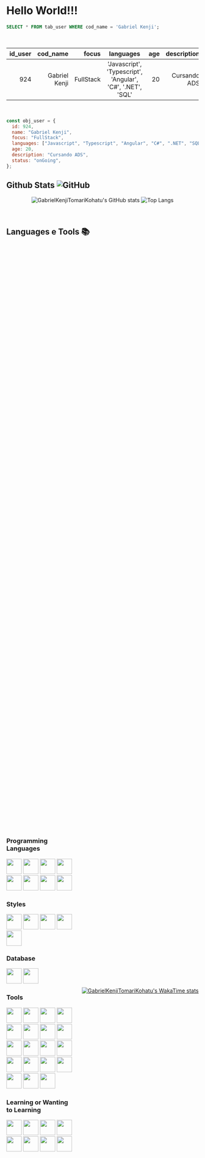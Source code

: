 # Hello World!!!

```SQL
SELECT * FROM tab_user WHERE cod_name = 'Gabriel Kenji';
```

<br>

| id_user |      cod_name |     focus |                         languages                          | age |  description |  status |
| ------: | ------------: | --------: | :--------------------------------------------------------: | --: | -----------: | ------: |
|     924 | Gabriel Kenji | FullStack | 'Javascript', 'Typescript', 'Angular', 'C#', '.NET', 'SQL' |  20 | Cursando ADS | onGoing |

<br>

```javascript
const obj_user = {
  id: 924,
  name: "Gabriel Kenji",
  focus: "FullStack",
  languages: ["Javascript", "Typescript", "Angular", "C#", ".NET", "SQL"],
  age: 20,
  description: "Cursando ADS",
  status: "onGoing",
};
```

## Github Stats ![GitHub](https://img.shields.io/badge/GitHub-100000?style=for-the-badge&logo=github&logoColor=white)

<div align="center" style="display: inline_block; justify-content:center">

![GabrielKenjiTomariKohatu's GitHub stats](https://github-readme-stats.vercel.app/api?username=GabrielKenjiTomariKohatu&show_icons=true&theme=dark&include_all_commits=true) ![Top Langs](https://github-readme-stats.vercel.app/api/top-langs/?username=GabrielKenjiTomariKohatu&hide_progress=false&layout=compact&theme=dark)

</div>
<br>

## Languages e Tools 📚

<div style="display: flex; justify-content: space-between; align-items: center; height: 100%;">
    <div style="flex-grow: 1;">

### Programming Languages

<img Height="40px" src="https://cdn.jsdelivr.net/gh/devicons/devicon@latest/icons/javascript/javascript-original.svg" />
<img Height="40px" src="https://cdn.jsdelivr.net/gh/devicons/devicon@latest/icons/typescript/typescript-original.svg" />
<img height="40px" src="https://cdn.jsdelivr.net/gh/devicons/devicon@latest/icons/angularjs/angularjs-original.svg" />
<img Height="40px" src="https://cdn.jsdelivr.net/gh/devicons/devicon@latest/icons/react/react-original.svg" />
<img height="40px" src="https://cdn.jsdelivr.net/gh/devicons/devicon@latest/icons/csharp/csharp-original.svg" />
<img height="40px" src="https://cdn.jsdelivr.net/gh/devicons/devicon@latest/icons/dotnetcore/dotnetcore-original.svg" />
<img Height="40px" src="https://cdn.jsdelivr.net/gh/devicons/devicon@latest/icons/java/java-original.svg" />
<img Height="40px" src="https://cdn.jsdelivr.net/gh/devicons/devicon@latest/icons/spring/spring-original.svg" />

### Styles

<img Height="40px" src="https://cdn.jsdelivr.net/gh/devicons/devicon@latest/icons/tailwindcss/tailwindcss-original.svg" />
<img height="40px"  src="https://cdn.jsdelivr.net/gh/devicons/devicon@latest/icons/bootstrap/bootstrap-original.svg" />
<img height="40px" src="https://cdn.jsdelivr.net/gh/devicons/devicon@latest/icons/bulma/bulma-plain.svg" />
<img height="40px" src="https://cdn.jsdelivr.net/gh/devicons/devicon@latest/icons/angularmaterial/angularmaterial-original.svg" />
<img height="40px" src="https://cdn.jsdelivr.net/gh/devicons/devicon@latest/icons/materialui/materialui-original.svg" />

### Database

<img Height="40px" src="https://cdn.jsdelivr.net/gh/devicons/devicon@latest/icons/sqldeveloper/sqldeveloper-original.svg" />
<img Height="40px" src="https://cdn.jsdelivr.net/gh/devicons/devicon@latest/icons/mysql/mysql-original.svg" />

### Tools

<img Height="40px" src="https://cdn.jsdelivr.net/gh/devicons/devicon@latest/icons/vscode/vscode-original.svg" />
<img height="40px" src="https://cdn.jsdelivr.net/gh/devicons/devicon@latest/icons/visualstudio/visualstudio-original.svg" />
<img height="40px" src="https://cdn.jsdelivr.net/gh/devicons/devicon@latest/icons/intellij/intellij-original.svg" />
<img height="40px" src="https://cdn.jsdelivr.net/gh/devicons/devicon@latest/icons/swagger/swagger-original.svg" />
<img height="40px" src="https://cdn.jsdelivr.net/gh/devicons/devicon@latest/icons/postman/postman-original.svg" />
<img height="40px" src="https://cdn.jsdelivr.net/gh/devicons/devicon@latest/icons/insomnia/insomnia-original.svg" />
<img height="40px" src="https://cdn.jsdelivr.net/gh/devicons/devicon@latest/icons/notion/notion-original.svg" />
<img height="40px" src="https://cdn.jsdelivr.net/gh/devicons/devicon@latest/icons/vitejs/vitejs-original.svg" />
<img Height="40px" src="https://cdn.jsdelivr.net/gh/devicons/devicon@latest/icons/npm/npm-original-wordmark.svg" />
<img height="40px" Height="40px" src="https://cdn.jsdelivr.net/gh/devicons/devicon@latest/icons/git/git-original.svg" />
<img height="40px" height="40px" src="https://cdn.jsdelivr.net/gh/devicons/devicon@latest/icons/docker/docker-plain-wordmark.svg" />
<img height="40px" Height="40px" src="https://cdn.jsdelivr.net/gh/devicons/devicon@latest/icons/kubernetes/kubernetes-original.svg" />
<img height="40px" src="https://cdn.jsdelivr.net/gh/devicons/devicon@latest/icons/markdown/markdown-original.svg" />
<img height="40px" src="https://cdn.jsdelivr.net/gh/devicons/devicon@latest/icons/gimp/gimp-original.svg" />
<img height="40px" src="https://cdn.jsdelivr.net/gh/devicons/devicon@latest/icons/figma/figma-original.svg" />
<img height="40px" src="https://cdn.jsdelivr.net/gh/devicons/devicon@latest/icons/bash/bash-original.svg" />
<img height="40px" src="https://cdn.jsdelivr.net/gh/devicons/devicon@latest/icons/androidstudio/androidstudio-original.svg" />
<img height="40px" src="https://cdn.jsdelivr.net/gh/devicons/devicon@latest/icons/yarn/yarn-original.svg" />
<img height="40px" src="https://cdn.jsdelivr.net/gh/devicons/devicon@latest/icons/powershell/powershell-original.svg" />

### Learning or Wanting to Learning

<img Height="40px" src="https://cdn.jsdelivr.net/gh/devicons/devicon@latest/icons/kotlin/kotlin-original.svg" />
<!-- <img Height="40px" src="https://cdn.jsdelivr.net/gh/devicons/devicon@latest/icons/nodejs/nodejs-original-wordmark.svg" />
<img style="background-color: white; padding: 2px;" Height="40px" src="https://cdn.jsdelivr.net/gh/devicons/devicon@latest/icons/express/express-original.svg" /> -->
<!-- <img height="40px" src="https://cdn.jsdelivr.net/gh/devicons/devicon@latest/icons/vuejs/vuejs-original.svg" /> -->
<!-- <img height="40px" src="https://cdn.jsdelivr.net/gh/devicons/devicon@latest/icons/nestjs/nestjs-original.svg" /> -->
<!-- <img height="40px" src="https://cdn.jsdelivr.net/gh/devicons/devicon@latest/icons/nextjs/nextjs-original.svg" /> -->
<!-- <img height="40px" src="https://cdn.jsdelivr.net/gh/devicons/devicon@latest/icons/nuxtjs/nuxtjs-original.svg" /> -->
<!-- <img height="40px" src="https://cdn.jsdelivr.net/gh/devicons/devicon@latest/icons/nginx/nginx-original.svg" /> -->
<img height="40px" src="https://cdn.jsdelivr.net/gh/devicons/devicon@latest/icons/mongodb/mongodb-original.svg" />
<!-- <img height="40px" src="https://cdn.jsdelivr.net/gh/devicons/devicon@latest/icons/junit/junit-original.svg" />
<img height="40px" src="https://cdn.jsdelivr.net/gh/devicons/devicon@latest/icons/jenkins/jenkins-original.svg" /> -->
<img height="40px" src="https://cdn.jsdelivr.net/gh/devicons/devicon@latest/icons/jasmine/jasmine-original.svg" />
<img height="40px" src="https://cdn.jsdelivr.net/gh/devicons/devicon@latest/icons/graphql/graphql-plain.svg" />
<img height="40px" src="https://cdn.jsdelivr.net/gh/devicons/devicon@latest/icons/flutter/flutter-original.svg" />
<!-- <img height="40px" src="https://cdn.jsdelivr.net/gh/devicons/devicon@latest/icons/django/django-plain.svg" />
<img height="40px" src="https://cdn.jsdelivr.net/gh/devicons/devicon@latest/icons/coffeescript/coffeescript-original.svg" /> -->
<!-- <img height="40px" src="https://cdn.jsdelivr.net/gh/devicons/devicon@latest/icons/blazor/blazor-original.svg" /> -->
<!-- <img height="40px" src="https://cdn.jsdelivr.net/gh/devicons/devicon@latest/icons/alpinejs/alpinejs-original.svg" />  -->
<!-- <img height="40px" src="https://cdn.jsdelivr.net/gh/devicons/devicon@latest/icons/adonisjs/adonisjs-original.svg" /> -->
<!-- <img height="40px" src="https://cdn.jsdelivr.net/gh/devicons/devicon@latest/icons/vuetify/vuetify-original.svg" />
<img height="40px" src="https://cdn.jsdelivr.net/gh/devicons/devicon@latest/icons/svelte/svelte-original.svg" /> -->
<img height="40px" src="https://cdn.jsdelivr.net/gh/devicons/devicon@latest/icons/stylus/stylus-original.svg" />
<img height="40px" src="https://cdn.jsdelivr.net/gh/devicons/devicon@latest/icons/sass/sass-original.svg" />
<img height="40px" src="https://cdn.jsdelivr.net/gh/devicons/devicon@latest/icons/jetpackcompose/jetpackcompose-original.svg" />
<!-- <img height="40px" src="https://cdn.jsdelivr.net/gh/devicons/devicon@latest/icons/krakenjs/krakenjs-original.svg" /> -->
<!-- <img height="40px" src="https://cdn.jsdelivr.net/gh/devicons/devicon@latest/icons/rust/rust-original.svg" />
<img height="40px" src="https://cdn.jsdelivr.net/gh/devicons/devicon@latest/icons/ruby/ruby-original.svg" /> -->
<!-- <img height="40px" src="https://cdn.jsdelivr.net/gh/devicons/devicon@latest/icons/redux/redux-original.svg" />
<img height="40px" src="https://cdn.jsdelivr.net/gh/devicons/devicon@latest/icons/r/r-original.svg" /> -->
<!-- <img height="40px" src="https://cdn.jsdelivr.net/gh/devicons/devicon@latest/icons/python/python-original.svg" /> -->
<!-- <img height="40px" src="https://cdn.jsdelivr.net/gh/devicons/devicon@latest/icons/postcss/postcss-original.svg" /> -->
    </div>
    <div style="flex-shrink: 0; margin-left: 20px;max-width: 100%;">

[![GabrielKenjiTomariKohatu's WakaTime stats](https://github-readme-stats.vercel.app/api/wakatime?username=@GabrielKT&layout=compact)](https://github.com/GabrielKenjiTomariKohatu/github-readme-stats)

</div>

</div>

<br>

## Social Media

<a href="https://www.linkedin.com/in/gabriel-kohatu-201218255/">

![LinkedIn](https://img.shields.io/badge/linkedin-%230077B5.svg?style=for-the-badge&logo=linkedin&logoColor=white)

</a>
